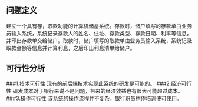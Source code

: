 ## 问题定义

建立一个具有存，取款功能的计算机储蓄系统。存款时，储户填写的存款单由业务员输入系统，系统记录存款人的姓名、住址、存款类型、存款日期、利率等信息，并印出存款单交给储户。取款时，储户填写的取款单由业务员输入系统，系统记录取款金额等信息并计算利息，之后印出利息清单给储户。

## 可行性分析

###1.技术可行性
现有的前后端技术实现此系统的研发是可能的。
###2.经济可行性
研发成本对于银行来说不是问题，带来的经济效益也有很大可能超过成本。
###3.操作可行性
该系统的操作流程并不复杂，银行职员稍作培训便可使用。

